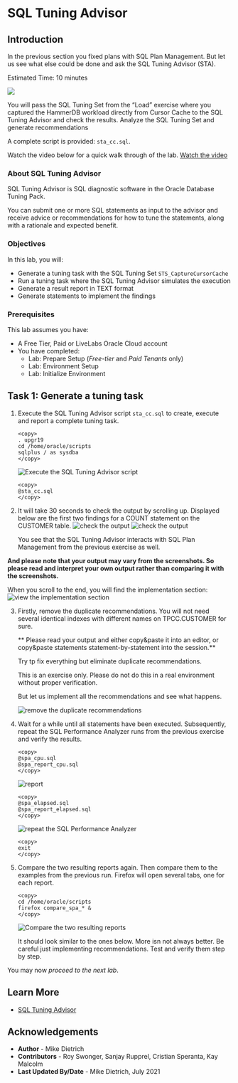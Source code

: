 # SQL Tuning Advisor

## Introduction

In the previous section you fixed plans with SQL Plan Management. But let us see what else could be done and ask the SQL Tuning Advisor (STA).

Estimated Time: 10 minutes

![](./images/performance_prescription_04.png " ")

You will pass the SQL Tuning Set from the “Load” exercise where you captured the HammerDB workload directly from Cursor Cache to the SQL Tuning Advisor and check the results.
Analyze the SQL Tuning Set and generate recommendations

A complete script is provided: `sta_cc.sql`.

Watch the video below for a quick walk through of the lab.
[Watch the video](youtube:lDID_2uPxaI)

### About SQL Tuning Advisor

SQL Tuning Advisor is SQL diagnostic software in the Oracle Database Tuning Pack.

You can submit one or more SQL statements as input to the advisor and receive advice or recommendations for how to tune the statements, along with a rationale and expected benefit.

### Objectives

In this lab, you will:

* Generate a tuning task with the SQL Tuning Set `STS_CaptureCursorCache`
* Run a tuning task where the SQL Tuning Advisor simulates the execution
* Generate a result report in TEXT format
* Generate statements to implement the findings

### Prerequisites

This lab assumes you have:

- A Free Tier, Paid or LiveLabs Oracle Cloud account
- You have completed:
    - Lab: Prepare Setup (*Free-tier* and *Paid Tenants* only)
    - Lab: Environment Setup
    - Lab: Initialize Environment

## Task 1: Generate a tuning task

1. Execute the SQL Tuning Advisor script `sta_cc.sql` to create, execute and report a complete tuning task.

    ```
    <copy>
    . upgr19
    cd /home/oracle/scripts
    sqlplus / as sysdba
    </copy>
    ```
    ![Execute the SQL Tuning Advisor script](./images/sql_tun_1.png " ")

    ```
    <copy>
    @sta_cc.sql
    </copy>
    ```


2. It will take 30 seconds to check the output by scrolling up. Displayed below are the first two findings for a COUNT statement on the CUSTOMER table.
    ![check the output](./images/sql_tun_2.png " ")
    ![check the output](./images/sql_tun_3.png " ")

    You see that the SQL Tuning Advisor interacts with SQL Plan Management from the previous exercise as well.

  **And please note that your output may vary from the screenshots. So please read and interpret your own output rather than comparing it with the screenshots.**

  When you scroll to the end, you will find the implementation section:
    ![view the implementation section](./images/sql_tun_4.png " ")

3. Firstly, remove the duplicate recommendations. You will not need several identical indexes with different names on TPCC.CUSTOMER for sure.

   ** Please read your output and either copy&paste it into an editor, or copy&paste statements statement-by-statement into the session.**

    Try tp fix everything but eliminate duplicate recommendations.

    This is an exercise only. Please do not do this in a real environment without proper verification.

    But let us implement all the recommendations and see what happens.

    ![remove the duplicate recommendations](./images/sql_tun_5.png " ")


4. Wait for a while until all statements have been executed. Subsequently, repeat the SQL Performance Analyzer runs from the previous exercise and verify the results.
    ```
    <copy>
    @spa_cpu.sql
    @spa_report_cpu.sql
    </copy>
    ```
    ![report](./images/sql_tun_6.png " ")
    ```
    <copy>
    @spa_elapsed.sql
    @spa_report_elapsed.sql
    </copy>
    ```
    ![repeat the SQL Performance Analyzer](./images/sql_tun_7.png " ")
    ```
    <copy>
    exit
    </copy>
    ```

5. Compare the two resulting reports again. Then compare them to the examples from the previous run. Firefox will open several tabs, one for each report.

    ```
    <copy>
    cd /home/oracle/scripts
    firefox compare_spa_* &
    </copy>
    ```
    ![Compare the two resulting reports](./images/sql_per_5.png " ")

    It should look similar to the ones below. More isn not always better. Be careful just implementing recommendations. Test and verify them step by step.

You may now *proceed to the next lab*.

## Learn More

* [SQL Tuning Advisor](https://docs.oracle.com/en/database/oracle/oracle-database/19/tgsql/sql-tuning-advisor.html#GUID-8E1A39CB-A491-4254-8B31-9B1DF7B52AA1)

## Acknowledgements
* **Author** - Mike Dietrich
* **Contributors** -  Roy Swonger, Sanjay Rupprel, Cristian Speranta, Kay Malcolm
* **Last Updated By/Date** - Mike Dietrich, July 2021
